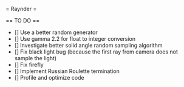 = Raynder =

== TO DO ==
- [] Use a better random generator
- [] Use gamma 2.2 for float to integer conversion
- [] Investigate better solid angle random sampling algorithm
- [] Fix black light bug (because the first ray from camera does not sample the light)
- [] Fix firefly
- [] Implement Russian Roulette termination
- [] Profile and optimize code
